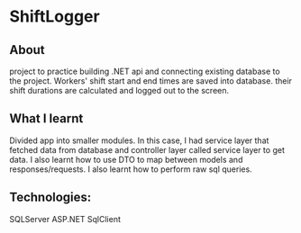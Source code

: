 # ShiftLogger

## About
project to practice building .NET api and connecting existing database to the project. Workers' shift start and end times are saved into database. their shift durations are calculated and logged out to the screen. 

## What I learnt
Divided app into smaller modules. In this case, I had service layer that fetched data from database and controller layer called service layer to get data. I also learnt how to use DTO to map between models and responses/requests. 
I also learnt how to perform raw sql queries. 

## Technologies:
SQLServer
ASP.NET
SqlClient 


